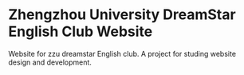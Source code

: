 Zhengzhou University DreamStar English Club Website
=====

Website for zzu dreamstar English club.
A project for studing website design and development.
